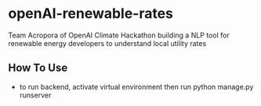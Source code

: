 # openAI-renewable-rates
Team Acropora of OpenAI Climate Hackathon building a NLP tool for renewable energy developers to understand local utility rates


## How To Use
* to run backend, activate virtual environment then run python manage.py runserver 
